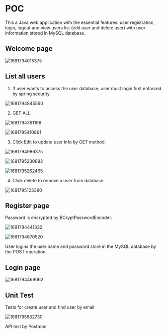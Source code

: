 

# POC

This a Java web application with the essential features: user registration, login, logout and view users list (edit user and delete user) with user information stored in MySQL database.

## Welcome page
![1681794015375](https://user-images.githubusercontent.com/34713501/232699181-c86feefa-3ba0-4f8e-9c59-1022cd0845dd.png)


## List all users

1. If user wants to access the user database, user must login first enforced by spring security.

![1681794845560](https://user-images.githubusercontent.com/34713501/232699301-75be399c-7ada-42f3-b599-bfa33d1fb53c.png)


2. GET ALL 

![1681794391198](https://user-images.githubusercontent.com/34713501/232699381-b09b94b2-0561-4b05-a794-2cd190c5f92b.png)

![1681795410861](https://user-images.githubusercontent.com/34713501/232699595-84cffd36-66cd-4344-af44-1cf29b23a9f9.png)



3. Click Edit to update user info by GET method.

![1681794986375](https://user-images.githubusercontent.com/34713501/232699674-1baa6b9c-86b0-4605-a31d-c086dacb0504.png)

![1681795230882](https://user-images.githubusercontent.com/34713501/232699753-698a5744-b578-4c82-a402-7c856bf9c799.png)

![1681795262465](https://user-images.githubusercontent.com/34713501/232699834-09ac6969-ac0a-46f0-b67d-e44462343605.png)


4. Click delete to remove a user from database.

![1681795123380](https://user-images.githubusercontent.com/34713501/232699964-59b80c5d-caae-4c72-9c63-c0a4b3afbb7f.png)


## Register page

Password is encrypted by BCryptPasswordEncoder.

![1681794441332](https://user-images.githubusercontent.com/34713501/232700090-afac332e-5397-44e5-a399-955074f4f072.png)

![1681794670520](https://user-images.githubusercontent.com/34713501/232700153-d48cc16d-c584-4509-b1ed-c333774a9e3a.png)

User logins the user name and password store in the MySQL database by the POST operation.

## Login page

![1681794468062](https://user-images.githubusercontent.com/34713501/232700293-b52ca436-e4e0-4722-b4dd-1c14c4acbbca.png)


## Unit Test

Tests for create user and find user by email

![1681795532730](https://user-images.githubusercontent.com/34713501/232700357-b5b96153-6f44-4242-93a2-683b202e2b49.png)

API test by Postman

